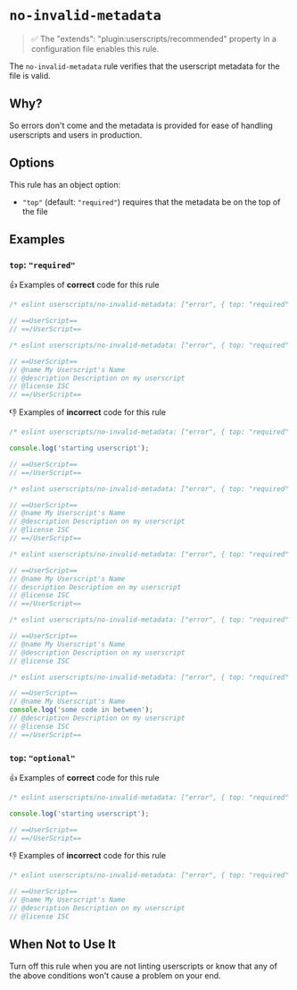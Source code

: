 # `no-invalid-metadata`

> ✅ The "extends": "plugin:userscripts/recommended" property in a configuration
> file enables this rule.

The `no-invalid-metadata` rule verifies that the userscript metadata for the file
is valid.

## Why?

So errors don't come and the metadata is provided for ease of handling userscripts
and users in production.

## Options

This rule has an object option:

- `"top"` (default: `"required"`) requires that the metadata be on the top of the
  file

## Examples

### `top`: `"required"`

👍 Examples of **correct** code for this rule

```js
/* eslint userscripts/no-invalid-metadata: ["error", { top: "required" }] */

// ==UserScript==
// ==/UserScript==
```

```js
/* eslint userscripts/no-invalid-metadata: ["error", { top: "required" }] */

// ==UserScript==
// @name My Userscript's Name
// @description Description on my userscript
// @license ISC
// ==/UserScript==
```

👎︎ Examples of **incorrect** code for this rule

```js
/* eslint userscripts/no-invalid-metadata: ["error", { top: "required" }] */

console.log('starting userscript');

// ==UserScript==
// ==/UserScript==
```

```js
/* eslint userscripts/no-invalid-metadata: ["error", { top: "required" }] */

// ==UserScript==
// @name My Userscript's Name
// @description Description on my userscript
// @license ISC
// ==/UserScript==
```

```js
/* eslint userscripts/no-invalid-metadata: ["error", { top: "required" }] */

// ==UserScript==
// @name My Userscript's Name
// description Description on my userscript
// @license ISC
// ==/UserScript==
```

```js
/* eslint userscripts/no-invalid-metadata: ["error", { top: "required" }] */

// ==UserScript==
// @name My Userscript's Name
// @description Description on my userscript
// @license ISC
```

```js
/* eslint userscripts/no-invalid-metadata: ["error", { top: "required" }] */

// ==UserScript==
// @name My Userscript's Name
console.log('some code in between');
// @description Description on my userscript
// @license ISC
// ==/UserScript==
```

### `top`: `"optional"`

👍 Examples of **correct** code for this rule

```js
/* eslint userscripts/no-invalid-metadata: ["error", { top: "required" }] */

console.log('starting userscript');

// ==UserScript==
// ==/UserScript==
```

👎︎ Examples of **incorrect** code for this rule

```js
/* eslint userscripts/no-invalid-metadata: ["error", { top: "required" }] */

// ==UserScript==
// @name My Userscript's Name
// @description Description on my userscript
// @license ISC
```

## When Not to Use It

Turn off this rule when you are not linting userscripts or know that any of the
above conditions won't cause a problem on your end.
